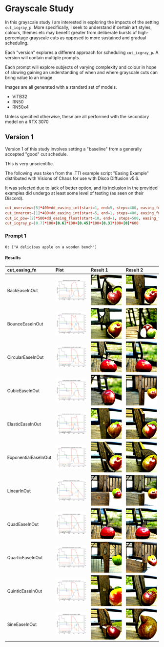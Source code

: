 # Grayscale Study

In this grayscale study I am interested in exploring the impacts of the setting `cut_icgray_p`. More specifically, I seek to understand if certain art styles, colours, themes etc may benefit greater from deliberate bursts of high-percentage grayscale cuts as opposed to more sustained and gradual scheduling.

Each "version" explores a different approach for scheduling `cut_icgray_p`. A version will contain multiple prompts.

Each prompt will explore subjects of varying complexity and colour in hope of slowing gaining an understanding of when and where grayscale cuts can bring value to an image.

Images are all generated with a standard set of models.

- ViTB32
- RN50
- RN50x4

Unless specified otherwise, these are all performed with the secondary model on a RTX 3070

## Version 1

Version 1 of this study involves setting a "baseline" from a generally accepted "good" cut schedule.

This is very unscientific.

The following was taken from the .TTI example script "Easing Example" distributed with Visions of Chaos for use with Disco Diffusion v5.6.

It was selected due to lack of better option, and its inclusion in the provided examples did undergo at least some level of testing (as seen on their Discord).

```toml
cut_overview=[5]*400+dd_easing_int(start=1, end=5, steps=400, easing_fn=cut_easing_fn)+[0]*200
cut_innercut=[1]*400+dd_easing_int(start=5, end=1, steps=400, easing_fn=cut_easing_fn)+[6]*200
cut_ic_pow=[2]*500+dd_easing_float(start=10, end=1, steps=500, easing_fn=cut_easing_fn)
cut_icgray_p=[0.7]*100+[0.6]*100+[0.45]*100+[0.3]*100+[0]*600
```

### Prompt 1

`0: ["A delicious apple on a wooden bench"]`

#### Results

| cut_easing_fn        | Plot                                                                                       | Result 1                                                        | Result 2                                                          |
| :------------------- | :----------------------------------------------------------------------------------------- | :-------------------------------------------------------------- | :---------------------------------------------------------------- |
| BackEaseInOut        | ![BackEaseInOut Plot](./plots/grayscale.study.v1.p1.BackEaseInOut.PNG)               | ![R1](./results/grayscale.study.v1.p1.BackEaseInOut.png)        | ![R2](./results/grayscale.study.v1.p1.BackEaseInOut_1.png)        |
| BounceEaseInOut      | ![BounceEaseInOut Plot](./plots/grayscale.study.v1.p1.BounceEaseInOut.PNG)           | ![R1](./results/grayscale.study.v1.p1.BounceEaseInOut.png)      | ![R2](./results/grayscale.study.v1.p1.BounceEaseInOut_1.png)      |
| CircularEaseInOut    | ![CircularEaseInOut Plot](./plots/grayscale.study.v1.p1.CircularEaseInOut.PNG)       | ![R1](./results/grayscale.study.v1.p1.CircularEaseInOut.png)    | ![R2](./results/grayscale.study.v1.p1.CircularEaseInOut_1.png)    |
| CubicEaseInOut       | ![CubicEaseInOut Plot](./plots/grayscale.study.v1.p1.CubicEaseInOut.PNG)             | ![R1](./results/grayscale.study.v1.p1.CubicEaseInOut.png)       | ![R2](./results/grayscale.study.v1.p1.CubicEaseInOut_1.png)       |
| ElasticEaseInOut     | ![ElasticEaseInOut Plot](./plots/grayscale.study.v1.p1.ElasticEaseInOut.PNG)         | ![R1](./results/grayscale.study.v1.p1.ElasticEaseInOut.png)     | ![R2](./results/grayscale.study.v1.p1.ElasticEaseInOut_1.png)     |
| ExponentialEaseInOut | ![ExponentialEaseInOut Plot](./plots/grayscale.study.v1.p1.ExponentialEaseInOut.PNG) | ![R1](./results/grayscale.study.v1.p1.ExponentialEaseInOut.png) | ![R2](./results/grayscale.study.v1.p1.ExponentialEaseInOut_1.png) |
| LinearInOut          | ![LinearInOut Plot](./plots/grayscale.study.v1.p1.LinearInOut.PNG)                   | ![R1](./results/grayscale.study.v1.p1.LinearInOut.png)          | ![R2](./results/grayscale.study.v1.p1.LinearInOut_1.png)          |
| QuadEaseInOut        | ![QuadEaseInOut Plot](./plots/grayscale.study.v1.p1.QuadEaseInOut.PNG)               | ![R1](./results/grayscale.study.v1.p1.QuadEaseInOut.png)        | ![R2](./results/grayscale.study.v1.p1.QuadEaseInOut_1.png)        |
| QuarticEaseInOut     | ![QuarticEaseInOut Plot](./plots/grayscale.study.v1.p1.QuarticEaseInOut.PNG)         | ![R1](./results/grayscale.study.v1.p1.QuarticEaseInOut.png)     | ![R2](./results/grayscale.study.v1.p1.QuarticEaseInOut_1.png)     |
| QuinticEaseInOut     | ![QuinticEaseInOut Plot](./plots/grayscale.study.v1.p1.QuinticEaseInOut.PNG)         | ![R1](./results/grayscale.study.v1.p1.QuinticEaseInOut.png)     | ![R2](./results/grayscale.study.v1.p1.QuinticEaseInOut_1.png)     |
| SineEaseInOut        | ![SineEaseInOut Plot](./plots/grayscale.study.v1.p1.SineEaseInOut.PNG)               | ![R1](./results/grayscale.study.v1.p1.SineEaseInOut.png)        | ![R2](./results/grayscale.study.v1.p1.SineEaseInOut_1.png)        |
